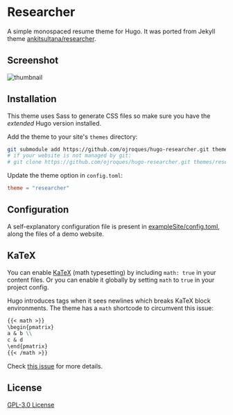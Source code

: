 # Researcher

A simple monospaced resume theme for Hugo. It was ported from Jekyll theme
[ankitsultana/researcher](https://github.com/ankitsultana/researcher).

## Screenshot
![thumbnail](https://github.com/ojroques/hugo-researcher/blob/master/images/tn.png)

## Installation
This theme uses Sass to generate CSS files so make sure you have the
*extended* Hugo version installed.

Add the theme to your site's `themes` directory:
```bash
git submodule add https://github.com/ojroques/hugo-researcher.git themes/researcher
# if your website is not managed by git:
# git clone https://github.com/ojroques/hugo-researcher.git themes/researcher
```

Update the theme option in `config.toml`:
```toml
theme = "researcher"
```

## Configuration
A self-explanatory configuration file is present in
[exampleSite/config.toml](https://github.com/ojroques/hugo-researcher/blob/master/exampleSite/config.toml),
along the files of a demo website.

## KaTeX
You can enable [KaTeX](https://katex.org/) (math typesetting) by including
`math: true` in your content files. Or you can enable it globally by setting
`math` to `true` in your project config.

Hugo introduces tags when it sees newlines which breaks KaTeX block
environments. The theme has a `math` shortcode to circumvent this issue:
```md
{{< math >}}
\begin{pmatrix}
a & b \\
c & d
\end{pmatrix}
{{< /math >}}
```
Check [this
issue](https://github.com/ojroques/hugo-researcher/issues/1#issuecomment-697247056)
for more details.

## License
[GPL-3.0 License](https://github.com/ojroques/hugo-researcher/blob/master/LICENSE)
